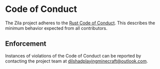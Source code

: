 # Code of Conduct

The Zila project adheres to the [Rust Code of Conduct](https://www.rust-lang.org/policies/code-of-conduct). This describes the minimum behavior expected from all contributors.

## Enforcement

Instances of violations of the Code of Conduct can be reported by contacting the project team at [dilshadplayingminecraft@outlook.com](mailto:dilshadplayingminecraft@outlook.com).
